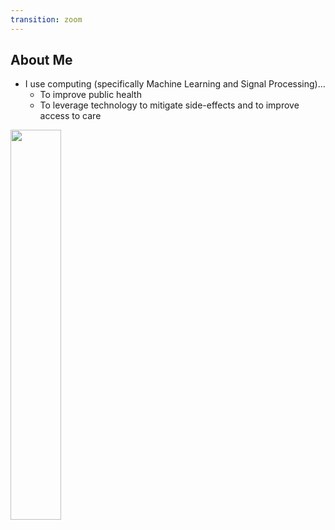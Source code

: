 ```yaml
---
transition: zoom
---
```


## About Me

- I use computing (specifically Machine Learning and Signal Processing)...
  - To improve public health 
  - To leverage technology to mitigate side-effects and to improve access to care
  
<img src="http://www.billmongan.com/files/media/software-iotframework/simbabyandpregnancy.jpg" width="40%" />  